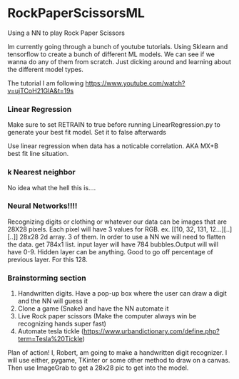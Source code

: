 # RockPaperScissorsML
Using a NN to play Rock Paper Scissors

Im currently going through a bunch of youtube tutorials. Using Sklearn and tensorflow to create a bunch of different ML models. 
We can see if we wanna do any of them from scratch. Just dicking around and learning about the different model types. 

The tutorial I am following
https://www.youtube.com/watch?v=ujTCoH21GlA&t=19s 

### Linear Regression
Make sure to set RETRAIN to true before running LinearRegression.py to generate your best fit model.
Set it to false afterwards

Use linear regression when data has a noticable correlation. AKA MX+B best fit line situation. 

### k Nearest neighbor
No idea what the hell this is....

### Neural Networks!!!!
Recognizing digits or clothing or whatever
our data can be images that are 28X28 pixels. Each pixel will have 3 values for RGB.
ex. [[10, 32, 131, 12...][..][..]] 28x28 2d array. 3 of them.
In order to use a NN we will need to flatten the data. get 784x1 list. 
input layer will have 784 bubbles.Output will will have 0-9.
Hidden layer can be anything. Good to go off percentage of previous layer. For this 128.

### Brainstorming section
1. Handwritten digits. Have a pop-up box where the user can draw a digit and the NN will guess it
2. Clone a game (Snake) and have the NN automate it
3. Live Rock paper scissors (Make the computer always win be recognizing hands super fast)
4. Automate tesla tickle (https://www.urbandictionary.com/define.php?term=Tesla%20Tickle)


Plan of action! I, Robert, am going to make a handwritten digit recognizer. I will use either, pygame, TKinter or some other method
to draw on a canvas. Then use ImageGrab to get a 28x28 pic to get into the model. 
